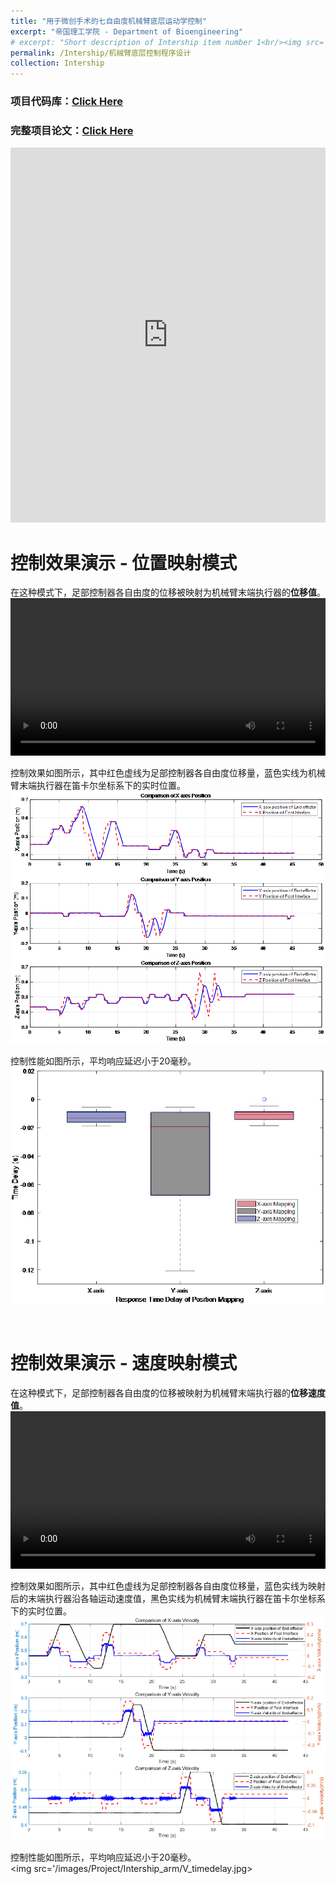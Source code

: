 ```yaml
---
title: "用于微创手术的七自由度机械臂底层运动学控制"
excerpt: "帝国理工学院 - Department of Bioengineering"
# excerpt: "Short description of Intership item number 1<br/><img src='/images/500x300.png'>"
permalink: /Intership/机械臂底层控制程序设计
collection: Intership
---
```



### 项目代码库：[Click Here](https://github.com/Miracle-Han/Robotic-assistant-for-microsurgery)

### 完整项目论文：[Click Here](https://miracle-han.com/files/Low_Level_Control_of_Kinova_Gen3_Using_a_Foot_Interface__System_Control_Performance.pdf)   

<iframe src="https://docs.google.com/viewer?url=https://github.com/Miracle-Han/Miracle-Han.github.io/raw/master/files/Low_Level_Control_of_Kinova_Gen3_Using_a_Foot_Interface__System_Control_Performance.pdf&embedded=true" style="width:100%; height:600px;" frameborder="0"></iframe>

<br>

# 控制效果演示 - 位置映射模式
在这种模式下，足部控制器各自由度的位移被映射为机械臂末端执行器的**位移值**。
<video style="width: 100%; height: auto;" controls>
    <source src="/images/Project/Intership_arm/Position_mapping.mp4" type="video/mp4">
</video>

控制效果如图所示，其中红色虚线为足部控制器各自由度位移量，蓝色实线为机械臂末端执行器在笛卡尔坐标系下的实时位置。
<br/><img src='/images/Project/Intership_arm/P_result.jpg'>

控制性能如图所示，平均响应延迟小于20毫秒。
<br/><img src='/images/Project/Intership_arm/P_timedelay.jpg'>

<br>

# 控制效果演示 - 速度映射模式
在这种模式下，足部控制器各自由度的位移被映射为机械臂末端执行器的**位移速度值**。
<video style="width: 100%; height: auto;" controls>
    <source src="/images/Project/Intership_arm/Velocity_mapping.mp4" type="video/mp4">
</video>

控制效果如图所示，其中红色虚线为足部控制器各自由度位移量，蓝色实线为映射后的末端执行器沿各轴运动速度值，黑色实线为机械臂末端执行器在笛卡尔坐标系下的实时位置。
<br/><img src='/images/Project/Intership_arm/V_result.jpg'>

控制性能如图所示，平均响应延迟小于20毫秒。
<br/><img src='/images/Project/Intership_arm/V_timedelay.jpg>


